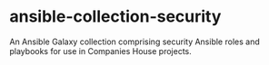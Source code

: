 # ansible-collection-security
An Ansible Galaxy collection comprising security Ansible roles and playbooks for use in Companies House projects.

